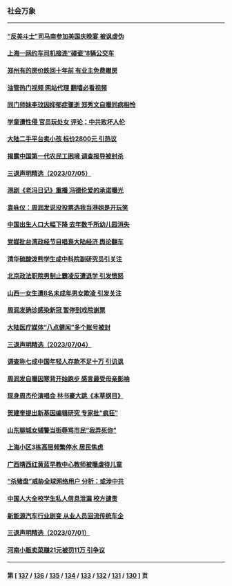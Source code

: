 ### 社会万象
---
#### [“反美斗士”司马南参加美国庆晚宴 被讽虚伪](../../pages/ncid282/n14030256.md?07080445) 
#### [上海一网约车司机接连“碰瓷”8辆公交车](../../pages/ncid282/n14030267.md?07080445) 
#### [郑州有的房价跌回十年前 有业主免费赠房](../../pages/ncid282/n14030151.md?07080445) 
#### [油管热门视频 网站代理 翻墙必看视频](http://138.2.39.72:81/youtube.html?epic-marker?07080445)
#### [同门师妹李玟因抑郁症骤逝 郑秀文自曝同病相怜](../../pages/ncid282/n14029832.md?07080445) 
#### [学童遭性侵 官员玩处女 评论：中共败坏人伦](../../pages/ncid282/n14029847.md?07080445) 
#### [大陆二手平台卖小孩 标价2800元 引热议](../../pages/ncid282/n14029545.md?07080445) 
#### [揭露中国第一代农民工困境 调查报导被封杀](../../pages/ncid282/n14029209.md?07080445) 
#### [三退声明精选（2023/07/05）](../../pages/ncid282/n14029314.md?07080445) 
#### [港剧《老冯日记》重播 冯德伦爱的承诺曝光](../../pages/ncid282/n14029085.md?07080445) 
#### [袁咏仪：周润发说没投票选我当港姐是开玩笑](../../pages/ncid282/n14029038.md?07080445) 
#### [中国出生人口大幅下降 去年数千所幼儿园消失](../../pages/ncid282/n14029089.md?07080445) 
#### [党媒批台湾政经节目唱衰大陆经济 舆论翻车](../../pages/ncid282/n14029066.md?07080445) 
#### [清华硫酸泼熊学生成中科院副研究员引关注](../../pages/ncid282/n14028738.md?07080445) 
#### [北京政法职院男制止霸凌反遭退学 引发愤怒](../../pages/ncid282/n14028415.md?07080445) 
#### [山西一女生遭8名未成年男女欺凌 引发关注](../../pages/ncid282/n14028411.md?07080445) 
#### [周润发确诊感染新冠 暂停到戏院谢票](../../pages/ncid282/n14028270.md?07080445) 
#### [大陆医疗媒体“八点健闻”多个账号被封](../../pages/ncid282/n14028029.md?07080445) 
#### [三退声明精选（2023/07/04）](../../pages/ncid282/n14028209.md?07080445) 
#### [调查称七成中国年轻人存款不足十万 引讥讽](../../pages/ncid282/n14027830.md?07080445) 
#### [周润发自曝因寒背开始跑步 感言最受母亲影响](../../pages/ncid282/n14027693.md?07080445) 
#### [现身周杰伦演唱会 林书豪大跳《本草纲目》](../../pages/ncid282/n14027653.md?07080445) 
#### [贺建奎提出新基因编辑研究 专家批“疯狂”](../../pages/ncid282/n14027624.md?07080445) 
#### [山东聊城女辅警当街辱骂市民“我弄死你”](../../pages/ncid282/n14027375.md?07080445) 
#### [上海小区3栋高层频繁停水 居民焦虑](../../pages/ncid282/n14027282.md?07080445) 
#### [广西靖西红黄蓝早教中心教师被曝虐待儿童](../../pages/ncid282/n14027097.md?07080445) 
#### [“杀猪盘”威胁全球网络用户 分析：或涉中共](../../pages/ncid282/n14026940.md?07080445) 
#### [中国人大全校学生私人信息泄漏 校方谴责](../../pages/ncid282/n14026749.md?07080445) 
#### [新能源汽车行业剧变 从业人员回流传统车企](../../pages/ncid282/n14026592.md?07080445) 
#### [三退声明精选（2023/07/01）](../../pages/ncid282/n14026517.md?07080445) 
#### [河南小贩卖菜赚21元被罚11万 引争议](../../pages/ncid282/n14026477.md?07080445) 

---
#### 第 [ [137](./137.md?07080445) / [136](./136.md?07080445) / [135](./135.md?07080445) / [134](./134.md?07080445) / [133](./133.md?07080445) / [132](./132.md?07080445) / [131](./131.md?07080445) / [130](./130.md?07080445) ] 页
